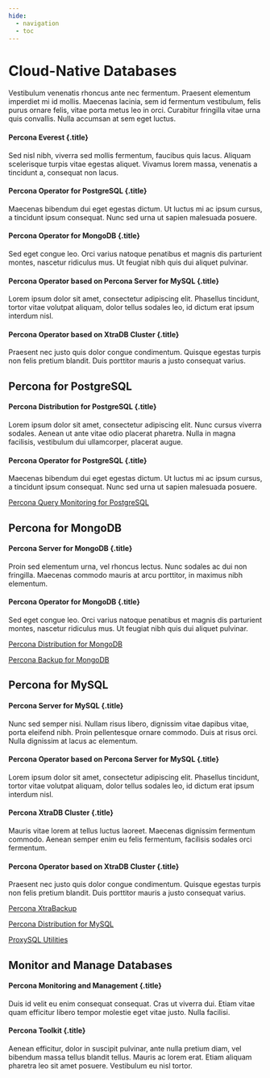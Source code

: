```yaml
---
hide:
  - navigation
  - toc
---
```


<div class="splash framed" markdown>

# Cloud-Native Databases

Vestibulum venenatis rhoncus ante nec fermentum. Praesent elementum imperdiet mi id mollis. Maecenas lacinia, sem id fermentum vestibulum, felis purus ornare felis, vitae porta metus leo in orci. Curabitur fringilla vitae urna quis convallis. Nulla accumsan at sem eget luctus. 

<div data-banner markdown>

#### Percona Everest {.title}

Sed nisl nibh, viverra sed mollis fermentum, faucibus quis lacus. Aliquam scelerisque turpis vitae egestas aliquet. Vivamus lorem massa, venenatis a tincidunt a, consequat non lacus. 

</div><div data-banner markdown>

#### Percona Operator for PostgreSQL {.title}

Maecenas bibendum dui eget egestas dictum. Ut luctus mi ac ipsum cursus, a tincidunt ipsum consequat. Nunc sed urna ut sapien malesuada posuere.

</div><div data-banner markdown>

#### Percona Operator for MongoDB {.title}

Sed eget congue leo. Orci varius natoque penatibus et magnis dis parturient montes, nascetur ridiculus mus. Ut feugiat nibh quis dui aliquet pulvinar.

</div><div data-banner markdown>

#### Percona Operator based on Percona Server for MySQL {.title}

Lorem ipsum dolor sit amet, consectetur adipiscing elit. Phasellus tincidunt, tortor vitae volutpat aliquam, dolor tellus sodales leo, id dictum erat ipsum interdum nisl.

</div><div data-banner markdown>

#### Percona Operator based on XtraDB Cluster {.title}

Praesent nec justo quis dolor congue condimentum. Quisque egestas turpis non felis pretium blandit. Duis porttitor mauris a justo consequat varius. 

</div></div>

<div class="splash framed" markdown>

## Percona for PostgreSQL

<div data-banner markdown>

#### Percona Distribution for PostgreSQL {.title}

Lorem ipsum dolor sit amet, consectetur adipiscing elit. Nunc cursus viverra sodales. Aenean ut ante vitae odio placerat pharetra. Nulla in magna facilisis, vestibulum dui ullamcorper, placerat augue.

</div><div data-banner markdown>

#### Percona Operator for PostgreSQL {.title}

Maecenas bibendum dui eget egestas dictum. Ut luctus mi ac ipsum cursus, a tincidunt ipsum consequat. Nunc sed urna ut sapien malesuada posuere.

</div>

[Percona Query Monitoring for PostgreSQL]()

</div><div class="splash framed" markdown>

## Percona for MongoDB

<div data-banner markdown>

#### Percona Server for MongoDB {.title}

Proin sed elementum urna, vel rhoncus lectus. Nunc sodales ac dui non fringilla. Maecenas commodo mauris at arcu porttitor, in maximus nibh elementum.

</div><div data-banner markdown>

#### Percona Operator for MongoDB {.title}

Sed eget congue leo. Orci varius natoque penatibus et magnis dis parturient montes, nascetur ridiculus mus. Ut feugiat nibh quis dui aliquet pulvinar.

</div>

[Percona Distribution for MongoDB]()

[Percona Backup for MongoDB]()

</div><div class="splash framed" markdown>

## Percona for MySQL

<div data-banner markdown>

#### Percona Server for MySQL {.title}

Nunc sed semper nisi. Nullam risus libero, dignissim vitae dapibus vitae, porta eleifend nibh. Proin pellentesque ornare commodo. Duis at risus orci. Nulla dignissim at lacus ac elementum.

</div><div data-banner markdown>

#### Percona Operator based on Percona Server for MySQL {.title}

Lorem ipsum dolor sit amet, consectetur adipiscing elit. Phasellus tincidunt, tortor vitae volutpat aliquam, dolor tellus sodales leo, id dictum erat ipsum interdum nisl.

</div><div data-banner markdown>

#### Percona XtraDB Cluster {.title}

Mauris vitae lorem at tellus luctus laoreet. Maecenas dignissim fermentum commodo. Aenean semper enim eu felis fermentum, facilisis sodales orci fermentum.

</div><div data-banner markdown>

#### Percona Operator based on XtraDB Cluster {.title}

Praesent nec justo quis dolor congue condimentum. Quisque egestas turpis non felis pretium blandit. Duis porttitor mauris a justo consequat varius. 

</div>

[Percona XtraBackup]()

[Percona Distribution for MySQL]()

[ProxySQL Utilities]()

</div><div class="splash framed" markdown>

## Monitor and Manage Databases

<div data-banner markdown>

#### Percona Monitoring and Management {.title}

Duis id velit eu enim consequat consequat. Cras ut viverra dui. Etiam vitae quam efficitur libero tempor molestie eget vitae justo. Nulla facilisi.

</div><div data-banner markdown>

#### Percona Toolkit {.title}

Aenean efficitur, dolor in suscipit pulvinar, ante nulla pretium diam, vel bibendum massa tellus blandit tellus. Mauris ac lorem erat. Etiam aliquam pharetra leo sit amet posuere. Vestibulum eu nisl tortor.

</div></div>